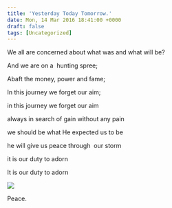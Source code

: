```yaml
---
title: 'Yesterday Today Tomorrow.'
date: Mon, 14 Mar 2016 18:41:00 +0000
draft: false
tags: [Uncategorized]
---
```


We all are concerned about what was and what will be?

And we are on a  hunting spree;

Abaft the money, power and fame;

In this journey we forget our aim;

in this journey we forget our aim

always in search of gain without any pain

we should be what He expected us to be

he will give us peace through  our storm

it is our duty to adorn 

It is our duty to adorn 

[![](https://lh3.googleusercontent.com/-thGSge3hu_c/Vub-xMgVY0I/AAAAAAAAi1I/OYWngnxIy1c/s640/blogger-image--1739933296.jpg)](https://lh3.googleusercontent.com/-thGSge3hu_c/Vub-xMgVY0I/AAAAAAAAi1I/OYWngnxIy1c/s640/blogger-image--1739933296.jpg)

  

Peace.